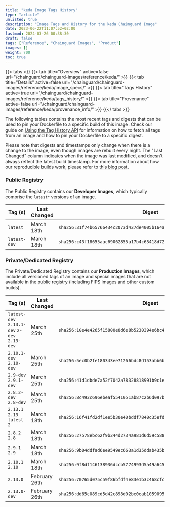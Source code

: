 ```yaml
---
title: "keda Image Tags History"
type: "article"
unlisted: true
description: "Image Tags and History for the keda Chainguard Image"
date: 2023-06-22T11:07:52+02:00
lastmod: 2024-03-26 00:38:30
draft: false
tags: ["Reference", "Chainguard Images", "Product"]
images: []
weight: 700
toc: true
---
```


{{< tabs >}}
{{< tab title="Overview" active=false url="/chainguard/chainguard-images/reference/keda/" >}}
{{< tab title="Details" active=false url="/chainguard/chainguard-images/reference/keda/image_specs/" >}}
{{< tab title="Tags History" active=true url="/chainguard/chainguard-images/reference/keda/tags_history/" >}}
{{< tab title="Provenance" active=false url="/chainguard/chainguard-images/reference/keda/provenance_info/" >}}
{{</ tabs >}}

The following tables contains the most recent tags and digests that can be used to pin your Dockerfile to a specific build of this image. Check our guide on [Using the Tag History API](/chainguard/chainguard-images/using-the-tag-history-api/) for information on how to fetch all tags from an image and how to pin your Dockerfile to a specific digest.

Please note that digests and timestamps only change when there is a change to the image, even though images are rebuilt every night. The "Last Changed" column indicates when the image was last modified, and doesn't always reflect the latest build timestamp. For more information about how our reproducible builds work, please refer to [this blog post](https://www.chainguard.dev/unchained/reproducing-chainguards-reproducible-image-builds).

### Public Registry
The Public Registry contains our **Developer Images**, which typically comprise the `latest*` versions of an image.

| Tag (s)       | Last Changed | Digest                                                                    |
|---------------|--------------|---------------------------------------------------------------------------|
|  `latest`     | March 18th   | `sha256:31f74b65766434c2073d437de4005b164ae47e23953c48f525e05936ffd9c761` |
|  `latest-dev` | March 18th   | `sha256:c43f18655aac69062855a17b4c63418d723c54590aba1ac547b2565f99495da9` |


### Private/Dedicated Registry
The Private/Dedicated Registry contains our **Production Images**, which include all versioned tags of an image and special images that are not available in the public registry (including FIPS images and other custom builds).

| Tag (s)                                       | Last Changed  | Digest                                                                    |
|-----------------------------------------------|---------------|---------------------------------------------------------------------------|
|  `latest-dev` `2.13.1-dev` `2-dev` `2.13-dev` | March 25th    | `sha256:10e4e4265f15800e8d6e8b5230394e6bc4a77e8b8afa77cbcd198611977d6b3d` |
|  `2.10.1-dev` `2.10-dev`                      | March 25th    | `sha256:5ec0b2fe180343ee71266bdc8d153abb6ba4c39a4f6e2b86986ab6b7ea61fd21` |
|  `2.9-dev` `2.9.1-dev`                        | March 25th    | `sha256:41d1dbde7a52f7042a78328818991b9c1ee2fbeab045a50119290d37c197e349` |
|  `2.8.2-dev` `2.8-dev`                        | March 25th    | `sha256:8c493c696ebeaf5541051ab87c2b6d097b32f61d4f0408c646c1011b1c821de9` |
|  `2.13.1` `2.13` `latest` `2`                 | March 18th    | `sha256:16f41fd2df1ee5b30e40bddf7840c35efd2d2b0ad28e06e62461fb5c1d0dbe3d` |
|  `2.8.2` `2.8`                                | March 18th    | `sha256:27578ebc62f9b344d2734a981d6d59c58899a794b5a11749e921c95a548bb500` |
|  `2.9.1` `2.9`                                | March 18th    | `sha256:9b04ddfad6ee9549ec663a1d35ddab435bfef184267a50aa8f277da7ad6e33b1` |
|  `2.10.1` `2.10`                              | March 18th    | `sha256:9f8df146138936dccb5774993d5a49a6459f4f2a54ef0fdc51411d1d4dd75d51` |
|  `2.13.0`                                     | February 26th | `sha256:70765d075c59f86bfdf4e83e1b3c468cfc0848dfad0e051d8d770cf9024cdc60` |
|  `2.13.0-dev`                                 | February 26th | `sha256:dd65c089cd5d42c898d02be0eab10590957d6000c1be8ead463f6c0e37c09d08` |

